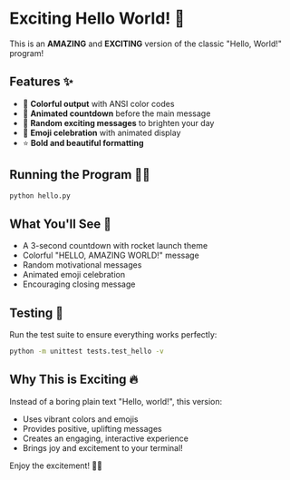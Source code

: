 # Exciting Hello World! 🎉

This is an **AMAZING** and **EXCITING** version of the classic "Hello, World!" program!

## Features ✨

- 🌈 **Colorful output** with ANSI color codes
- 🎊 **Animated countdown** before the main message
- 🚀 **Random exciting messages** to brighten your day
- 💫 **Emoji celebration** with animated display
- ⭐ **Bold and beautiful formatting**

## Running the Program 🏃‍♂️

```bash
python hello.py
```

## What You'll See 👀

- A 3-second countdown with rocket launch theme
- Colorful "HELLO, AMAZING WORLD!" message
- Random motivational messages
- Animated emoji celebration
- Encouraging closing message

## Testing 🧪

Run the test suite to ensure everything works perfectly:

```bash
python -m unittest tests.test_hello -v
```

## Why This is Exciting 🔥

Instead of a boring plain text "Hello, world!", this version:
- Uses vibrant colors and emojis
- Provides positive, uplifting messages
- Creates an engaging, interactive experience
- Brings joy and excitement to your terminal!

Enjoy the excitement! 🎈✨
